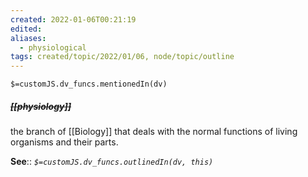 ```yaml
---
created: 2022-01-06T00:21:19 
edited: 
aliases:
  - physiological
tags: created/topic/2022/01/06, node/topic/outline
---
```

`$=customJS.dv_funcs.mentionedIn(dv)`

##### <s class="topic-title">[[physiology]]</s>

the branch of [[Biology]] that deals with the normal functions of living organisms and their parts.

**See**::
*`$=customJS.dv_funcs.outlinedIn(dv, this)`*